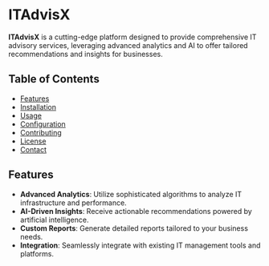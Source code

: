# ITAdvisX

**ITAdvisX** is a cutting-edge platform designed to provide comprehensive IT advisory services, leveraging advanced analytics and AI to offer tailored recommendations and insights for businesses. 

## Table of Contents

- [Features](#features)
- [Installation](#installation)
- [Usage](#usage)
- [Configuration](#configuration)
- [Contributing](#contributing)
- [License](#license)
- [Contact](#contact)

## Features

- **Advanced Analytics**: Utilize sophisticated algorithms to analyze IT infrastructure and performance.
- **AI-Driven Insights**: Receive actionable recommendations powered by artificial intelligence.
- **Custom Reports**: Generate detailed reports tailored to your business needs.
- **Integration**: Seamlessly integrate with existing IT management tools and platforms.

